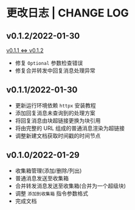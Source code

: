# 更改日志 | CHANGE LOG

## v0.1.2/2022-01-30

[v0.1.1 <=> v0.1.2](https://github.com/Zuoqiu-Yingyi/zhenxun-bot-plugin-siyuan/compare/v0.1.1...v0.1.2)

- 修复 `Optional` 参数检查错误
- 修复合并转发中回复消息处理异常

## v0.1.1/2022-01-30

- 更新运行环境依赖 `httpx` 安装教程
- 添加回复消息未查询到的处理方案
- 将回复消息由块超链接更换为块引用
- 将由完整的 URL 组成的普通消息渲染为超链接
- 调整新建文档获取时间戳的时间节点

## v0.1.0/2022-01-29

- 收集箱管理(添加/删除/列出)
- 普通消息发送至收集箱
- 合并转发消息发送至收集箱(合并为一个超级块)
- 调整 `添加到收集箱` 指令参数格式
- 完成文档
